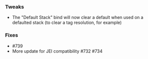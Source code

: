 ### Tweaks
* The "Default Stack" bind will now clear a default when used on a defaulted stack (to clear a tag resolution, for example)

### Fixes
* #739
* More update for JEI compatibility #732 #734
